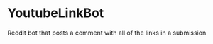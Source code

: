 YoutubeLinkBot
==============

Reddit bot that posts a comment with all of the links in a submission
